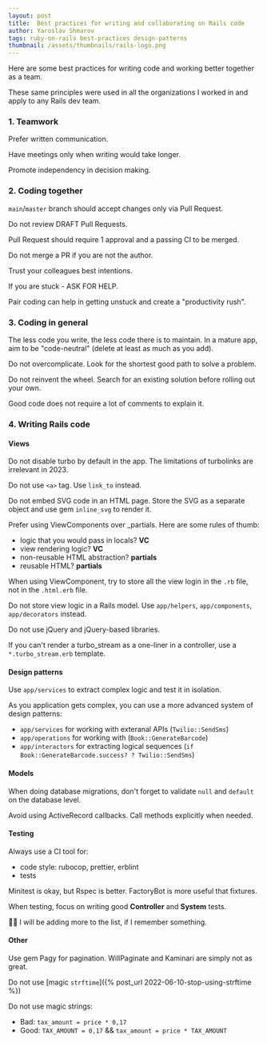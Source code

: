 ```yaml
---
layout: post
title:  Best practices for writing and collaborating on Rails code
author: Yaroslav Shmarov
tags: ruby-on-rails best-practices design-patterns
thumbnail: /assets/thumbnails/rails-logo.png
---
```


Here are some best practices for writing code and working better together as a team.

These same principles were used in all the organizations I worked in and apply to any Rails dev team.

### 1. Teamwork

Prefer written communication.

Have meetings only when writing would take longer.

Promote independency in decision making.

### 2. Coding together

`main`/`master` branch should accept changes only via Pull Request.

Do not review DRAFT Pull Requests.

Pull Request should require 1 approval and a passing CI to be merged.

Do not merge a PR if you are not the author.

Trust your colleagues best intentions.

If you are stuck - ASK FOR HELP.

Pair coding can help in getting unstuck and create a "productivity rush".

### 3. Coding in general

The less code you write, the less code there is to maintain. In a mature app, aim to be "code-neutral" (delete at least as much as you add).

Do not overcomplicate. Look for the shortest good path to solve a problem.

Do not reinvent the wheel. Search for an existing solution before rolling out your own.

Good code does not require a lot of comments to explain it.

### 4. Writing Rails code

#### Views

Do not disable turbo by default in the app. The limitations of turbolinks are irrelevant in 2023.

Do not use `<a>` tag. Use `link_to` instead.

Do not embed SVG code in an HTML page. Store the SVG as a separate object and use gem `inline_svg` to render it.

Prefer using ViewComponents over _partials. Here are some rules of thumb:
- logic that you would pass in locals? **VC**
- view rendering logic? **VC**
- non-reusable HTML abstraction? **partials**
- reusable HTML? **partials**

When using ViewComponent, try to store all the view login in the `.rb` file, not in the `.html.erb` file.

Do not store view logic in a Rails model. Use `app/helpers`, `app/components`, `app/decorators` instead.

Do not use jQuery and jQuery-based libraries.

If you can't render a turbo_stream as a one-liner in a controller, use a `*.turbo_stream.erb` template.

#### Design patterns

Use `app/services` to extract complex logic and test it in isolation.

As you application gets complex, you can use a more advanced system of design patterns:
- `app/services` for working with exteranal APIs (`Twilio::SendSms`)
- `app/operations` for working with (`Book::GenerateBarcode`)
- `app/interactors` for extracting logical sequences (`if Book::GenerateBarcode.success? ? Twilio::SendSms`)

#### Models

When doing database migrations, don't forget to validate `null` and `default` on the database level.

Avoid using ActiveRecord callbacks. Call methods explicitly when needed.

#### Testing

Always use a CI tool for:
- code style: rubocop, prettier, erblint
- tests

Minitest is okay, but Rspec is better. FactoryBot is more useful that fixtures.

When testing, focus on writing good **Controller** and **System** tests.

🤔💭 I will be adding more to the list, if I remember something.

#### Other

Use gem Pagy for pagination. WillPaginate and Kaminari are simply not as great.

Do not use [magic `strftime`]({% post_url 2022-06-10-stop-using-strftime %})

Do not use magic strings:
- Bad: `tax_amount = price * 0,17`
- Good: `TAX_AMOUNT = 0,17` && `tax_amount = price * TAX_AMOUNT`
